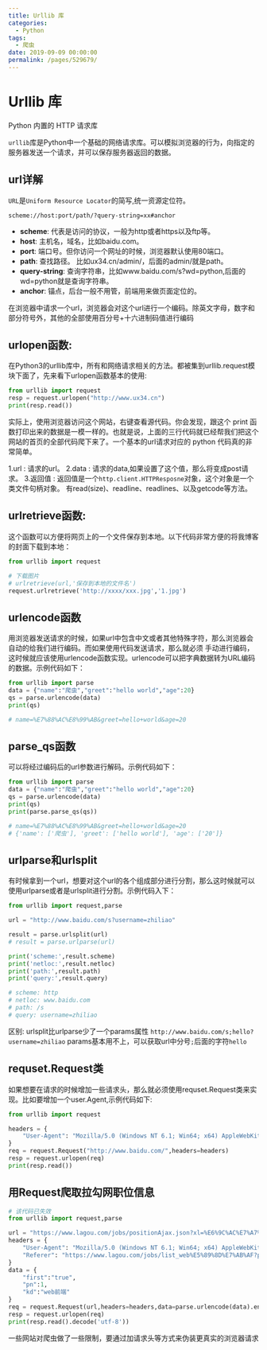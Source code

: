 ```yaml
---
title: Urllib 库
categories: 
  - Python
tags: 
  - 爬虫
date: 2019-09-09 00:00:00
permalink: /pages/529679/
---
```


# Urllib 库

Python 内置的 HTTP 请求库

`urllib`库是Python中一个基础的网络请求库。可以模拟浏览器的行为，向指定的服务器发送一个请求，并可以保存服务器返回的数据。

## url详解
`URL`是`Uniform Resource Locator`的简写,统一资源定位符。

```
scheme://host:port/path/?query-string=xx#anchor
```
- **scheme**: 代表是访问的协议，一般为http或者https以及ftp等。
- **host**: 主机名，域名，比如baidu.com。
- **port**: 端口号。但你访问一个网址的时候，浏览器默认使用80端口。
- **path**: 查找路径。 比如ux34.cn/admin/，后面的admin/就是path。
- **query-string**: 查询字符串，比如www.baidu.com/s?wd=python,后面的wd=python就是查询字符串。
- **anchor**: 锚点，后台一般不用管，前端用来做页面定位的。

在浏览器中请求一个url，浏览器会对这个url进行一个编码。除英文字母，数字和部分符号外，其他的全部使用百分号+十六进制码值进行编码

## urlopen函数:
在Python3的urllib库中，所有和网络请求相关的方法。都被集到urllib.request模块下面了，先来看下urlopen函数基本的使用:
```python
from urllib import request
resp = request.urlopen("http://www.ux34.cn")
print(resp.read())
```
实际上，使用浏览器访问这个网站，右键查看源代码。你会发现，跟这个 print 函数打印出来的数据是一模一样的。也就是说，上面的三行代码就已经帮我们把这个网站的首页的全部代码爬下来了。一个基本的url请求对应的 python 代码真的非常简单。

1.url : 请求的url。
2.data : 请求的data,如果设置了这个值，那么将变成post请求。
3.返回值 : 返回值是一个`http.client.HTTPResposne`对象，这个对象是一个类文件句柄对象。
有read(size)、readline、readlines、以及getcode等方法。

## urlretrieve函数:
这个函数可以方便将网页上的一个文件保存到本地。以下代码非常方便的将我博客的封面下载到本地：
```python
from urllib import request

# 下载图片
# urlretrieve(url,'保存到本地的文件名')
request.urlretrieve('http://xxxx/xxx.jpg','1.jpg')
```

## urlencode函数
用浏览器发送请求的时候，如果url中包含中文或者其他特殊字符，那么浏览器会自动的给我们进行编码。而如果使用代码发送请求，那么就必须 手动进行编码，这时候就应该使用urlencode函数实现。urlencode可以把字典数据转为URL编码的数据。示例代码如下：
```python
from urllib import parse
data = {"name":"爬虫","greet":"hello world","age":20}
qs = parse.urlencode(data)
print(qs)

# name=%E7%88%AC%E8%99%AB&greet=hello+world&age=20
```

## parse_qs函数
可以将经过编码后的url参数进行解码。示例代码如下：
```python
from urllib import parse
data = {"name":"爬虫","greet":"hello world","age":20}
qs = parse.urlencode(data)
print(qs)
print(parse.parse_qs(qs))

# name=%E7%88%AC%E8%99%AB&greet=hello+world&age=20
# {'name': ['爬虫'], 'greet': ['hello world'], 'age': ['20']}
```

## urlparse和urlsplit
有时候拿到一个url，想要对这个url的各个组成部分进行分割，那么这时候就可以使用urlparse或者是urlsplit进行分割。示例代码入下：
```python
from urllib import request,parse

url = "http://www.baidu.com/s?username=zhiliao"

result = parse.urlsplit(url)
# result = parse.urlparse(url)

print('scheme:',result.scheme)
print('netloc:',result.netloc)
print('path:',result.path)
print('query:',result.query)

# scheme: http
# netloc: www.baidu.com
# path: /s
# query: username=zhiliao
```
区别: urlsplit比urlparse少了一个params属性
`http://www.baidu.com/s;hello?username=zhiliao`
params基本用不上，可以获取url中分号`;`后面的字符`hello`



## requset.Request类

如果想要在请求的时候增加一些请求头，那么就必须使用requset.Request类来实现。比如要增加一个user.Agent,示例代码如下:
```python
from urllib import request

headers = {
    "User-Agent": "Mozilla/5.0 (Windows NT 6.1; Win64; x64) AppleWebKit/537.36 (KHTML, like Gecko) Chrome/75.0.3770.142 Safari/537.36"
}
req = request.Request("http://www.baidu.com/",headers=headers)
resp = request.urlopen(req)
print(resp.read())
```

## 用Request爬取拉勾网职位信息
```python
# 该代码已失效
from urllib import request,parse

url = "https://www.lagou.com/jobs/positionAjax.json?xl=%E6%9C%AC%E7%A7%91&px=default&city=%E6%B7%B1%E5%9C%B3&needAddtionalResult=false"
headers = {
    "User-Agent": "Mozilla/5.0 (Windows NT 6.1; Win64; x64) AppleWebKit/537.36 (KHTML, like Gecko) Chrome/75.0.3770.142 Safari/537.36",
    "Referer": "https://www.lagou.com/jobs/list_web%E5%89%8D%E7%AB%AF?px=default&xl=%E6%9C%AC%E7%A7%91&city=%E6%B7%B1%E5%9C%B3"
}
data = {
    "first":"true",
    "pn":1,
    "kd":"web前端"
}
req = request.Request(url,headers=headers,data=parse.urlencode(data).encode('utf-8'),method='POST')
resp = request.urlopen(req)
print(resp.read().decode('utf-8'))
```
一些网站对爬虫做了一些限制，要通过加请求头等方式来伪装更真实的浏览器请求

